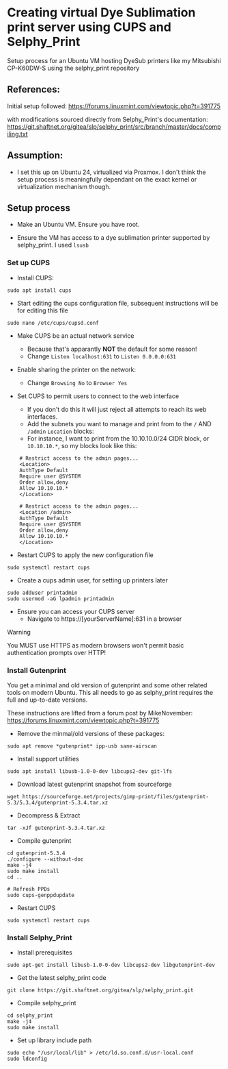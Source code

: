 # Creating virtual Dye Sublimation print server using CUPS and Selphy_Print
Setup process for an Ubuntu VM hosting DyeSub printers like my Mitsubishi CP-K60DW-S using the selphy_print repository

## References: 
Initial setup followed: 
https://forums.linuxmint.com/viewtopic.php?t=391775 

with modifications sourced directly from Selphy_Print's documentation: 
https://git.shaftnet.org/gitea/slp/selphy_print/src/branch/master/docs/compiling.txt 

## Assumption: 
- I set this up on Ubuntu 24, virtualized via Proxmox. I don't think the setup process is meaningfully dependant on the exact kernel or virtualization mechanism though. 

## Setup process
- Make an Ubuntu VM. Ensure you have root. 

- Ensure the VM has access to a dye sublimation printer supported by selphy_print. I used ```lsusb```

### Set up CUPS 
- Install CUPS: 
```
sudo apt install cups
```

- Start editing the cups configuration file, subsequent instructions will be for editing this file
```
sudo nano /etc/cups/cupsd.conf
```

- Make CUPS be an actual network service
    - Because that's apparantly **NOT** the default for some reason!
    - Change ```Listen localhost:631``` to ```Listen 0.0.0.0:631```

- Enable sharing the printer on the network: 
    - Change ```Browsing No``` to ```Browser Yes```

- Set CUPS to permit users to connect to the web interface 
    -  If you don't do this it will just reject all attempts to reach its web interfaces. 
    - Add the subnets you want to manage and print from to the ```/``` AND ```/admin``` ```Location``` blocks:
    - For instance, I want to print from the 10.10.10.0/24 CIDR block, or ```10.10.10.*```, so my blocks look like this: 

```
    # Restrict access to the admin pages...
    <Location>
    AuthType Default
    Require user @SYSTEM
    Order allow,deny
    Allow 10.10.10.*
    </Location>
```

```
    # Restrict access to the admin pages...
    <Location /admin>
    AuthType Default
    Require user @SYSTEM
    Order allow,deny
    Allow 10.10.10.*
    </Location>
```

- Restart CUPS to apply the new configuration file 
```
sudo systemctl restart cups
```

- Create a cups admin user, for setting up printers later
```
sudo adduser printadmin
sudo usermod -aG lpadmin printadmin
```

 - Ensure you can access your CUPS server 
    - Navigate to https://[yourServerName]:631 in a browser 

> [!WARNING]
> You MUST use HTTPS as modern browsers won't permit basic authentication prompts over HTTP! 

### Install Gutenprint
 You get a minimal and old version of gutenprint and some other related tools on modern Ubuntu. This all needs to go as selphy_print requires the full and up-to-date versions. 

These instructions are lifted from a forum post by MikeNovember: https://forums.linuxmint.com/viewtopic.php?t=391775

- Remove the minmal/old versions of these packages: 
```
sudo apt remove *gutenprint* ipp-usb sane-airscan
```

- Install support utilities 
```
sudo apt install libusb-1.0-0-dev libcups2-dev git-lfs
```

- Download latest gutenprint snapshot from sourceforge
```
wget https://sourceforge.net/projects/gimp-print/files/gutenprint-5.3/5.3.4/gutenprint-5.3.4.tar.xz
```

- Decompress & Extract
```
tar -xJf gutenprint-5.3.4.tar.xz
```

- Compile gutenprint
```
cd gutenprint-5.3.4
./configure --without-doc
make -j4
sudo make install
cd ..

# Refresh PPDs
sudo cups-genppdupdate
```

- Restart CUPS
```
sudo systemctl restart cups
```

### Install Selphy_Print
- Install prerequisites 
```
sudo apt-get install libusb-1.0-0-dev libcups2-dev libgutenprint-dev
```

- Get the latest selphy_print code
```
git clone https://git.shaftnet.org/gitea/slp/selphy_print.git
```

- Compile selphy_print
```
cd selphy_print
make -j4 
sudo make install
```

- Set up library include path
```
sudo echo "/usr/local/lib" > /etc/ld.so.conf.d/usr-local.conf
sudo ldconfig
```

